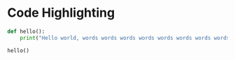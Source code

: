 # Code Highlighting
```python
def hello():
    print("Hello world, words words words words words words words words")

hello()
```